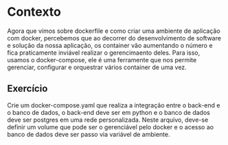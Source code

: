 # Contexto

Agora que vimos sobre dockerfile e como criar uma ambiente de aplicação com docker, percebemos que ao decorrer do desenvolvimento de software e solução da nossa aplicação, os container vão aumentando o número e fica praticamente inviável realizar o gerencimaento deles. Para isso, usamos o docker-compose, ele é uma ferramente que nos permite gerenciar, configurar e orquestrar vários container de uma vez.

## Exercício

Crie um docker-compose.yaml que realiza a integração entre o back-end e o banco de dados, o back-end deve ser em python e o banco de dados deve ser postgres em uma rede personalizada. Neste arquivo, deve-se definir um volume que pode ser o gerenciável pelo docker e o acesso ao banco de dados deve ser passo via variável de ambiente.
